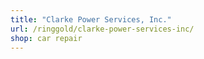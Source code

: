 ```yaml
---
title: "Clarke Power Services, Inc."
url: /ringgold/clarke-power-services-inc/
shop: car repair
---
```


